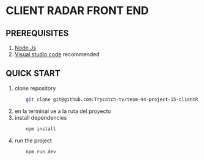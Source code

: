 # CLIENT RADAR FRONT END


## PREREQUISITES
1. [Node Js](https://nodejs.org/es)
1. [Visual studio code](https://code.visualstudio.com/download) recommended


## QUICK START
1. clone repository
    ```bash
        git clone git@github.com:Trycatch-tv/team-44-project-15-clientRadar-frontend.git
    ```
1. en la terminal ve a la ruta del proyecto
1. install dependencies
    ```bash
        npm install
    ```
1. run the project
    ```bash
        npm run dev
    ```
